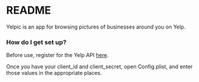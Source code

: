 # README #

Yelpic is an app for browsing pictures of businesses around you on Yelp.

### How do I get set up? ###

Before use, register for the Yelp API [here](https://www.yelp.com/developers/documentation/v3). 

Once you have your client\_id and client\_secret, open Config.plist, and enter those values in the appropriate places. 

